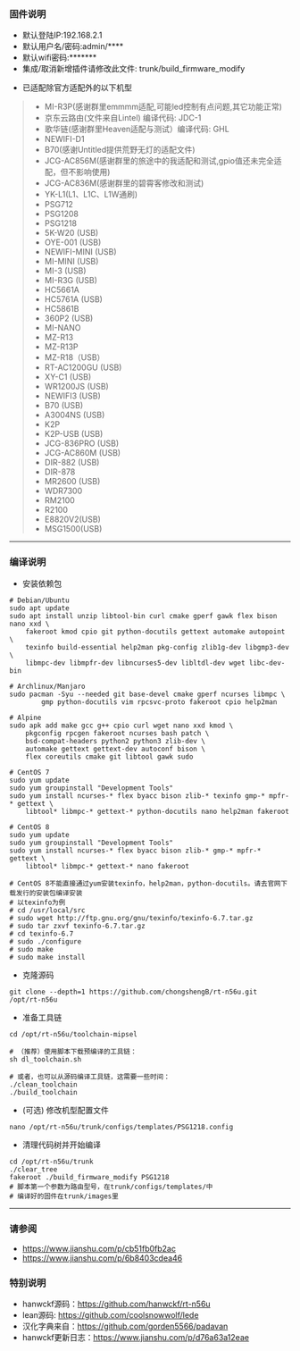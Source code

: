 ### 固件说明 ###
* 默认登陆IP:192.168.2.1 
* 默认用户名/密码:admin/****
* 默认wifi密码:*******
* 集成/取消新增插件请修改此文件: trunk/build_firmware_modify

- 已适配除官方适配外的以下机型
>- MI-R3P(感谢群里emmmm适配,可能led控制有点问题,其它功能正常)
>- 京东云路由(文件来自Lintel) 编译代码: JDC-1
>- 歌华链(感谢群里Heaven适配与测试）编译代码: GHL
>- NEWIFI-D1
>- B70(感谢Untitled提供荒野无灯的适配文件)
>- JCG-AC856M(感谢群里的旅途中的我适配和测试,gpio值还未完全适配，但不影响使用)
>- JCG-AC836M(感谢群里的碧霄客修改和测试)
>- YK-L1(L1、L1C、L1W通刷)
>- PSG712
>- PSG1208
>- PSG1218
>- 5K-W20 (USB)
>- OYE-001 (USB)
>- NEWIFI-MINI (USB)
>- MI-MINI (USB)
>- MI-3 (USB)
>- MI-R3G (USB)
>- HC5661A
>- HC5761A (USB)
>- HC5861B
>- 360P2 (USB)
>- MI-NANO
>- MZ-R13
>- MZ-R13P
>- MZ-R18（USB）
>- RT-AC1200GU (USB)
>- XY-C1 (USB)
>- WR1200JS (USB)
>- NEWIFI3 (USB)
>- B70 (USB)
>- A3004NS (USB)
>- K2P
>- K2P-USB (USB)
>- JCG-836PRO (USB)
>- JCG-AC860M (USB)
>- DIR-882 (USB)
>- DIR-878
>- MR2600 (USB)
>- WDR7300
>- RM2100
>- R2100 
>- E8820V2(USB)
>- MSG1500(USB)

***

### 编译说明 ###

* 安装依赖包

```shell
# Debian/Ubuntu
sudo apt update
sudo apt install unzip libtool-bin curl cmake gperf gawk flex bison nano xxd \
	fakeroot kmod cpio git python-docutils gettext automake autopoint \
	texinfo build-essential help2man pkg-config zlib1g-dev libgmp3-dev \
	libmpc-dev libmpfr-dev libncurses5-dev libltdl-dev wget libc-dev-bin

# Archlinux/Manjaro
sudo pacman -Syu --needed git base-devel cmake gperf ncurses libmpc \
        gmp python-docutils vim rpcsvc-proto fakeroot cpio help2man

# Alpine
sudo apk add make gcc g++ cpio curl wget nano xxd kmod \
	pkgconfig rpcgen fakeroot ncurses bash patch \
	bsd-compat-headers python2 python3 zlib-dev \
	automake gettext gettext-dev autoconf bison \
	flex coreutils cmake git libtool gawk sudo

# CentOS 7
sudo yum update
sudo yum groupinstall "Development Tools"
sudo yum install ncurses-* flex byacc bison zlib-* texinfo gmp-* mpfr-* gettext \
	libtool* libmpc-* gettext-* python-docutils nano help2man fakeroot

# CentOS 8
sudo yum update
sudo yum groupinstall "Development Tools"
sudo yum install ncurses-* flex byacc bison zlib-* gmp-* mpfr-* gettext \
	libtool* libmpc-* gettext-* nano fakeroot

# CentOS 8不能直接通过yum安装texinfo，help2man，python-docutils。请去官网下载发行的安装包编译安装
# 以texinfo为例
# cd /usr/local/src
# sudo wget http://ftp.gnu.org/gnu/texinfo/texinfo-6.7.tar.gz
# sudo tar zxvf texinfo-6.7.tar.gz
# cd texinfo-6.7
# sudo ./configure
# sudo make
# sudo make install

```

* 克隆源码

```shell
git clone --depth=1 https://github.com/chongshengB/rt-n56u.git /opt/rt-n56u
```

* 准备工具链

```shell
cd /opt/rt-n56u/toolchain-mipsel

# （推荐）使用脚本下载预编译的工具链：
sh dl_toolchain.sh

# 或者，也可以从源码编译工具链，这需要一些时间：
./clean_toolchain
./build_toolchain

```

* (可选) 修改机型配置文件

```shell
nano /opt/rt-n56u/trunk/configs/templates/PSG1218.config
```

* 清理代码树并开始编译

```shell
cd /opt/rt-n56u/trunk
./clear_tree
fakeroot ./build_firmware_modify PSG1218
# 脚本第一个参数为路由型号，在trunk/configs/templates/中
# 编译好的固件在trunk/images里
```

***

### 请参阅 ###
- https://www.jianshu.com/p/cb51fb0fb2ac
- https://www.jianshu.com/p/6b8403cdea46

### 特别说明 ###
* hanwckf源码：https://github.com/hanwckf/rt-n56u
* lean源码: https://github.com/coolsnowwolf/lede
* 汉化字典来自：https://github.com/gorden5566/padavan
* hanwckf更新日志：https://www.jianshu.com/p/d76a63a12eae

